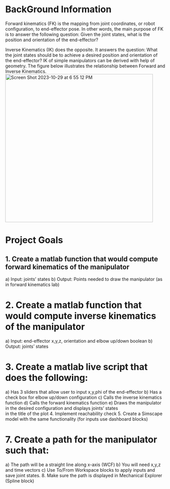 # BackGround Information
Forward kinematics (FK) is the mapping from joint coordinates, or robot configuration,
to end-effector pose. In other words, the main purpose of FK is to answer the following
question: Given the joint states, what is the position and orientation of the end-effector?  

Inverse Kinematics (IK) does the opposite. It answers the question: What the joint states
should be to achieve a desired position and orientation of the end-effector? IK of simple
manipulators can be derived with help of geometry. The figure below illustrates the
relationship between Forward and Inverse Kinematics.  
<img width="465" alt="Screen Shot 2023-10-29 at 6 55 12 PM" src="https://github.com/Sushil298/Anthropomorphic-Robot-Arm-Kinematics/assets/80779647/1e04a0df-71a2-459c-82cc-77fb3c871fe9">

# Project Goals
## 1. Create a matlab function that would compute forward kinematics of the manipulator
a) Input: joints’ states
b) Output: Points needed to draw the manipulator (as in forward kinematics lab)
# 2. Create a matlab function that would compute inverse kinematics of the manipulator
a) Input: end-effector x,y,z, orientation and elbow up/down boolean
b) Output: joints’ states

# 3. Create a matlab live script that does the following:
a) Has 3 sliders that allow user to input x,y,phi of the end-effector
b) Has a check box for elbow up/down configuration
c) Calls the inverse kinematics function
d) Calls the forward kinematics function
e) Draws the manipulator in the desired configuration and displays joints’ states   
in the title of the plot
4. Implement reachability check
5. Create a Simscape model with the same functionality (for inputs use dashboard
blocks)

# 7. Create a path for the manipulator such that:
a) The path will be a straight line along x-axis (WCF)
b) You will need x,y,z and time vectors
c) Use To/From Workspace blocks to apply inputs and save joint states.
8. Make sure the path is displayed in Mechanical Explorer (Spline block)
